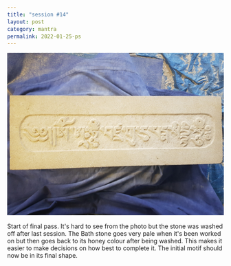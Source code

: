 ```yaml
---
title: "session #14"
layout: post
category: mantra
permalink: 2022-01-25-ps
---
```



![Padmasambhava14](/assets/images/mani/padmasambhava/ps14.jpg)  

Start of final pass. It's hard to see from the photo but the stone was washed off after last session. The Bath stone goes very pale when it's been worked on but then goes back to its honey colour after being washed. This makes it easier to make decisions on how best to complete it. The initial motif should now be in its final shape.

